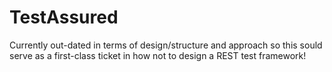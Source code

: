 # TestAssured

Currently out-dated in terms of design/structure and approach so this sould serve as a first-class ticket in how not to design a REST test framework!
